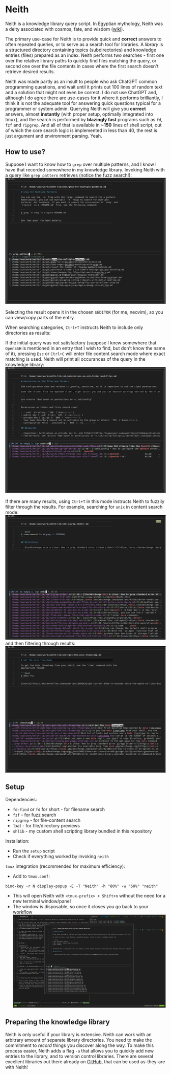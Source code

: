 # Neith

Neith is a knowledge library query script. In Egyptian mythology, Neith was a deity associated with cosmos, fate, and wisdom ([wiki](https://en.wikipedia.org/wiki/Neith)).

The primary use-case for Neith is to provide quick and **correct** answers to often repeated queries, or to serve as a search tool for libraries. A *library* is a structured directory containing topics (subdirectories) and knowledge entries (files) prepared as an index. Neith performs two searches - first one over the relative library paths to quickly find files matching the query, or second one over the file contents in cases where the first search doesn't retrieve desired results.

Neith was made partly as an insult to people who ask ChatGPT common programming questions, and wait until it prints out 100 lines of random text and a solution that might not even be correct. I do not use ChatGPT and, although I do agree there are use-cases for it where it performs brilliantly, I think it is not the adequate tool for answering quick questions typical for a programmer or system admin. Querying Neith will give you **correct** answers, almost **instantly** (with proper setup, optimally integrated into tmux), and the search is performed by **blazingly fast** programs such as `fd`, `fzf` and `ripgrep`. And all of that is available in **~150** lines of shell script, out of which the core search logic is implemented in less than 40, the rest is just argument and environment parsing. Yeah.


## How to use?

Suppose I want to know how to `grep` over multiple patterns, and I know I have that recorded somewhere in my knowledge library. Invoking Neith with a query like `grep pattern` retrieves (notice the fuzz search!):
![](images/example-init.png)

Selecting the result opens it in the chosen `$EDITOR` (for me, neovim), so you can view/copy parts of the entry.

When searching categories, `Ctrl+T` instructs Neith to include only directories as results:

If the initial query was not satisfactory (suppose I knew somewhere that `OpenSSH` is mentioned in an entry that I wish to find, but don't know the name of it), pressing `Esc` or `Ctrl+C` will enter file content search mode where exact matching is used. Neith will print all occurances of the query in the knowledge library:
![](images/example-next.png)

If there are many results, using `Ctrl+T` in this mode instructs Neith to fuzzily filter through the results.
For example, searching for `unix` in content search mode:
![](images/example-next-alt-1.png)
and then filtering through results:
![](images/example-next-alt-2.png)


## Setup

Dependencies:
- `fd-find` or `fd` for short - for filename search 
- `fzf` - for fuzz search
- `ripgrep` - for file-content search
- `bat - for file/directory previews
- `shlib` - my custom shell scripting library bundled in this repository

Installation:
- Run the `setup` script
- Check if everything worked by invoking `neith`

`tmux` integration (recommended for maximum efficiency):
- Add to `tmux.conf`:
```
bind-key -r N display-popup -E -T "Neith" -h "80%" -w "60%" "neith"
```
- This will open Neith with `<tmux-prefix> + Shift+n` without the need for a new terminal window/pane!
- The window is disposable, so once it closes you go back to your workflow
![](images/example-tmux.png)


## Preparing the knowledge library

Neith is only useful if your library is extensive. Neith can work with an arbitrary amount of separate library directories. You need to make the commitment to _record_ things you discover along the way. To make this process easier, Neith adds a flag `-a` that allows you to quickly add new entries to the library, and to version control libraries. There are several excellent libraries out there already on [GitHub](https://github.com/topics/today-i-learned), that can be used as-they-are with Neith! 


